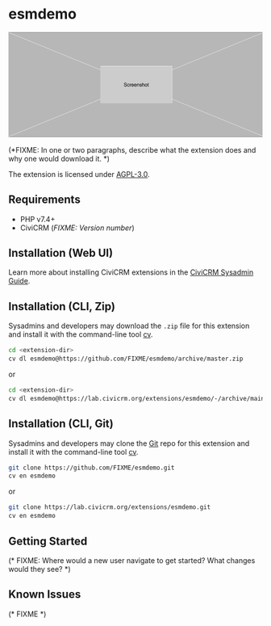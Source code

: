 # esmdemo

![Screenshot](/images/screenshot.png)

(*FIXME: In one or two paragraphs, describe what the extension does and why one would download it. *)

The extension is licensed under [AGPL-3.0](LICENSE.txt).

## Requirements

* PHP v7.4+
* CiviCRM (*FIXME: Version number*)

## Installation (Web UI)

Learn more about installing CiviCRM extensions in the [CiviCRM Sysadmin Guide](https://docs.civicrm.org/sysadmin/en/latest/customize/extensions/).

## Installation (CLI, Zip)

Sysadmins and developers may download the `.zip` file for this extension and
install it with the command-line tool [cv](https://github.com/civicrm/cv).

```bash
cd <extension-dir>
cv dl esmdemo@https://github.com/FIXME/esmdemo/archive/master.zip
```
or
```bash
cd <extension-dir>
cv dl esmdemo@https://lab.civicrm.org/extensions/esmdemo/-/archive/main/esmdemo-main.zip
```

## Installation (CLI, Git)

Sysadmins and developers may clone the [Git](https://en.wikipedia.org/wiki/Git) repo for this extension and
install it with the command-line tool [cv](https://github.com/civicrm/cv).

```bash
git clone https://github.com/FIXME/esmdemo.git
cv en esmdemo
```
or
```bash
git clone https://lab.civicrm.org/extensions/esmdemo.git
cv en esmdemo
```

## Getting Started

(* FIXME: Where would a new user navigate to get started? What changes would they see? *)

## Known Issues

(* FIXME *)
